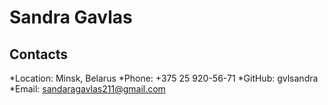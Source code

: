 # Sandra Gavlas
## Contacts
*Location: Minsk, Belarus
*Phone: +375 25 920-56-71
*GitHub: gvlsandra
*Email: sandaragavlas211@gmail.com

